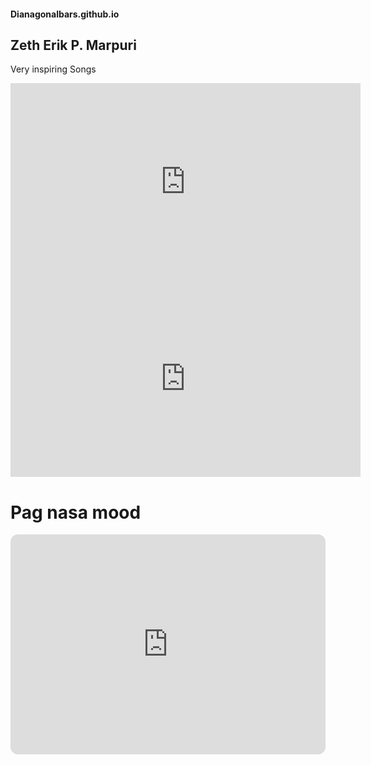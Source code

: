####                                                                      Dianagonalbars.github.io
##                                                                         Zeth Erik P. Marpuri

Very inspiring Songs

<iframe width="560" height="315" src="https://www.youtube.com/embed/OyDyOweu-PA" title="YouTube video player" frameborder="0" allow="accelerometer; autoplay; clipboard-write; encrypted-media; gyroscope; picture-in-picture; web-share" allowfullscreen></iframe>



<iframe width="560" height="315" src="https://www.youtube.com/embed/nHG3bdZ3p78" title="YouTube video player" frameborder="0" allow="accelerometer; autoplay; clipboard-write; encrypted-media; gyroscope; picture-in-picture; web-share" allowfullscreen></iframe>


#                                             Pag nasa mood 
<iframe style="border-radius:12px" src="https://open.spotify.com/embed/artist/1Xyo4u8uXC1ZmMpatF05PJ?utm_source=generator&theme=0" width="100%" height="352" frameBorder="0" allowfullscreen="" allow="autoplay; clipboard-write; encrypted-media; fullscreen; picture-in-picture" loading="lazy"></iframe>
